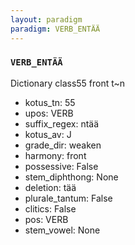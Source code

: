 ```yaml
---
layout: paradigm
paradigm: VERB_ENTÄÄ
---
```

### ` VERB_ENTÄÄ `

Dictionary class55 front t~n
* kotus_tn: 55
* upos: VERB
* suffix_regex: ntää
* kotus_av: J
* grade_dir: weaken
* harmony: front
* possessive: False
* stem_diphthong: None
* deletion: tää
* plurale_tantum: False
* clitics: False
* pos: VERB
* stem_vowel: None
